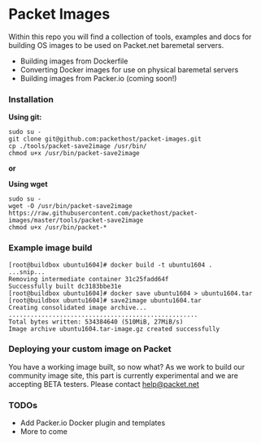# Packet Images

Within this repo you will find a collection of tools, examples and docs for building 
OS images to be used on Packet.net baremetal servers.

  - Building images from Dockerfile
  - Converting Docker images for use on physical baremetal servers
  - Building images from Packer.io (coming soon!)



### Installation
**Using git:**

    sudo su -
    git clone git@github.com:packethost/packet-images.git
    cp ./tools/packet-save2image /usr/bin/
    chmod u+x /usr/bin/packet-save2image

**or**

**Using wget**

    sudo su -
    wget -O /usr/bin/packet-save2image https://raw.githubusercontent.com/packethost/packet-images/master/tools/packet-save2image
    chmod u+x /usr/bin/packet-*
    
### Example image build
    [root@buildbox ubuntu1604]# docker build -t ubuntu1604 .
    ...snip...
    Removing intermediate container 31c25fadd64f
    Successfully built dc3183bbe31e
    [root@buildbox ubuntu1604]# docker save ubuntu1604 > ubuntu1604.tar
    [root@buildbox ubuntu1604]# save2image ubuntu1604.tar
    Creating consolidated image archive...
    ....................................................
    Total bytes written: 534384640 (510MiB, 27MiB/s)
    Image archive ubuntu1604.tar-image.gz created successfully
    
### Deploying your custom image on Packet
You have a working image built, so now what? As we work to build our community image site, this part is currently experimental and we are accepting BETA testers. Please contact help@packet.net

### TODOs

 - Add Packer.io Docker plugin and templates
 - More to come


